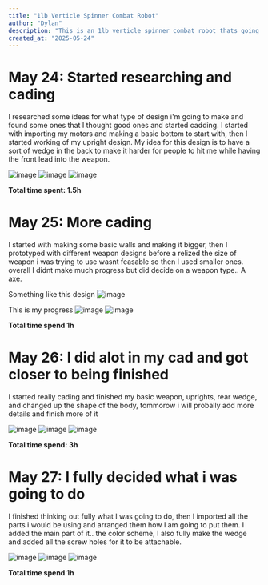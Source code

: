 ```yaml
---
title: "1lb Verticle Spinner Combat Robot"
author: "Dylan"
description: "This is an 1lb verticle spinner combat robot thats going to be named kit"
created_at: "2025-05-24"
---
```

# May 24: Started researching and cading

I researched some ideas for what type of design i'm going to make and found some ones that I thought good ones and started cadding. I started with importing my motors and making a basic bottom to start with, then I started working of my upright design.
My idea for this design is to have a sort of wedge in the back to make it harder for people to hit me while having the front lead into the weapon.

![image](https://github.com/user-attachments/assets/4080938f-a91c-4b55-809f-db00a01ce204)
![image](https://github.com/user-attachments/assets/3e491aac-6e6d-4c74-a218-c6429e72370c)
![image](https://github.com/user-attachments/assets/09a2e9f7-79dd-4353-9861-bf73bd8b9a50)

**Total time spent: 1.5h**

# May 25: More cading 

I started with making some basic walls and making it bigger, then I prototyped with different weapon designs before a relized the size of weapon i was trying to use wasnt feasable so then I used smaller ones. overall I didnt make much progress but did decide on a weapon type.. A axe.

Something like this design
![image](https://github.com/user-attachments/assets/3b18aa12-cd9d-4d5d-bd44-daa16449c545)

This is my progress
![image](https://github.com/user-attachments/assets/aa817fff-ac6a-419b-abff-2e0a048b3502)
![image](https://github.com/user-attachments/assets/e5f547b5-c9d6-495c-bac3-b53679a13eb3)

**Total time spend 1h**

# May 26: I did alot in my cad and got closer to being finished

I started really cading and finished my basic weapon, uprights, rear wedge, and changed up the shape of the body, tommorow i will probally add more details and finish more of it

![image](https://github.com/user-attachments/assets/f19169e9-72d8-436d-b07c-3cd16624d5ef)
![image](https://github.com/user-attachments/assets/34ca63b4-9d91-43c9-bb7d-45203e836cb2)
![image](https://github.com/user-attachments/assets/11cc6028-c22f-49b2-87dc-e4604c987c14)

**Total time spend: 3h**

# May 27: I fully decided what i was going to do

I finished thinking out fully what I was going to do, then I imported all the parts i would be using and arranged them how I am going to put them. I added the main part of it.. the color scheme, I also fully make the wedge and added all the screw holes for it to be attachable.

![image](https://github.com/user-attachments/assets/33aff634-cb6f-440f-afc1-db74d4b4bd8d)
![image](https://github.com/user-attachments/assets/e1ba2209-9bda-4023-9c63-2926b790da5a)
![image](https://github.com/user-attachments/assets/105ac026-ef42-40c7-97c3-2dc037fd8912)

**Total time spend 1h**



